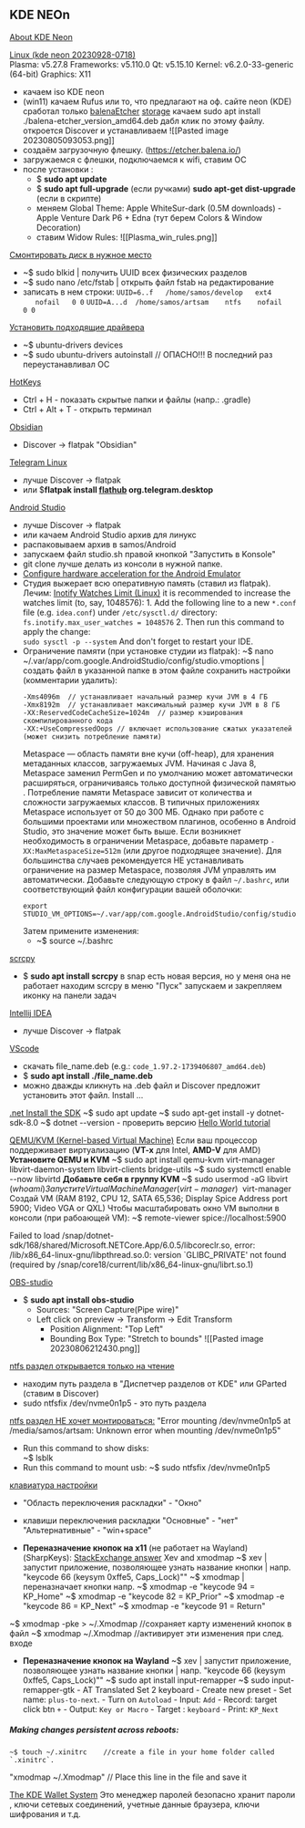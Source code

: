 
## KDE NEOn
[About KDE Neon](https://www.youtube.com/watch?v=4SegrpFOHDc)
 
[Linux (kde neon 20230928-0718)](https://neon.kde.org/download)  
Plasma: v5.27.8
Frameworks: v5.110.0
Qt: v5.15.10
Kernel: v6.2.0-33-generic (64-bit)
Graphics: X11
 
- качаем iso KDE neon
- (win11) качаем Rufus или то, что предлагают на оф. сайте neon
   (KDE) сработал только         [balenaEtcher](https://etcher.balena.io/#download-etcher)          [storage](https://github.com/balena-io/etcher/releases)
		качаем    sudo apt install ./balena-etcher_version_amd64.deb
		дабл клик по этому файлу.
		откроется Discover и  устанавливаем
![[Pasted image 20230805093053.png]]
- создаём загрузочную флешку. (https://etcher.balena.io/)
- загружаемся с флешки, подключаемся к wifi, ставим ОС
- после установки :
  - $ **sudo apt update**
  - $ **sudo apt full-upgrade** (если ручками) **sudo apt-get dist-upgrade** (если в скрипте)
  - меняем Global Theme:  Apple WhiteSur-dark (0.5M downloads)                  - Apple Venture Dark P6 + Edna (тут берем Colors & Window Decoration)
  - ставим Widow Rules:
  ![[Plasma_win_rules.png]]

[Смонтировать диск в нужное место]()
- ~$ sudo blkid                         | получить UUID всех физических разделов
- ~$ sudo nano /etc/fstab       | открыть файл fstab на редактирование
- записать в нем строки:
	`UUID=6..f   /home/samos/develop   ext4    nofail   0 0`
	`UUID=A...d  /home/samos/artsam    ntfs    nofail   0 0`

[Установить подходящие драйвера]()
- ~$ ubuntu-drivers devices
- ~$ sudo ubuntu-drivers autoinstall //  ОПАСНО!!! В последний раз переустанавливал ОС

[HotKeys]()
- Ctrl + H  -  показать скрытые папки и файлы (напр.:   .gradle)
- Ctrl + Alt + T  -  открыть терминал

[Obsidian](https://obsidian.md/)
- Discover  ->  flatpak "Obsidian"

[Telegram Linux](https://linux.how2shout.com/how-to-install-telegram-on-linux-desktop-in-2023/)
- лучше Discover -> flatpak
- или $**flatpak install [flathub](https://flathub.org/apps/org.telegram.desktop) org.telegram.desktop**

[Android Studio](https://developer.android.com/studio/install)
- лучше Discover -> flatpak
- или качаем Android Studio архив для линукс
- распаковываем архив в samos/Android
- запускаем файл studio.sh правой кнопкой "Запустить в Konsole"
- git clone лучше делать из консоли в нужной папке.
- [Configure hardware acceleration for the Android Emulator](https://developer.android.com/studio/run/emulator-acceleration?utm_source=android-studio#vm-linux)
- Студия выжерает всю оперативную память (ставил из flatpak). Лечим:
	  [Inotify Watches Limit (Linux)](https://youtrack.jetbrains.com/articles/SUPPORT-A-1715/Inotify-Watches-Limit-Linux)
	  it is recommended to increase the watches limit (to, say, 1048576):
		1. Add the following line to a new `*.conf` file (e.g. `idea.conf`) under `/etc/sysctl.d/` directory:  
		    `fs.inotify.max_user_watches = 1048576`
		2. Then run this command to apply the change:  
		    `sudo sysctl -p --system`
			And don't forget to restart your IDE.
- Ограничение памяти (при установке студии из flatpak):
	~$ nano ~/.var/app/com.google.AndroidStudio/config/studio.vmoptions    | создать файл в указанной папке
	в этом файле сохранить настройки (комментарии удалить):
	```
	-Xms4096m  // устанавливает начальный размер кучи JVM в 4 ГБ
	-Xmx8192m  // устанавливает максимальный размер кучи JVM в 8 ГБ
	-XX:ReservedCodeCacheSize=1024m  // размер кэширования скомпилированного кода
	-XX:+UseCompressedOops // включает использование сжатых указателей (может снизить потребление памяти)
	```
	Metaspace — область памяти вне кучи (off-heap), для хранения метаданных классов, загружаемых JVM. Начиная с Java 8, Metaspace заменил PermGen и по умолчанию может автоматически расширяться, ограничиваясь только доступной физической памятью .
	Потребление памяти Metaspace зависит от количества и сложности загружаемых классов. В типичных приложениях Metaspace использует от 50 до 300 МБ. Однако при работе с большими проектами или множеством плагинов, особенно в Android Studio, это значение может быть выше. 
	Если возникнет необходимость в ограничении Metaspace, добавьте параметр `-XX:MaxMetaspaceSize=512m` (или другое подходящее значение).
    Для большинства случаев рекомендуется НЕ устанавливать ограничение на размер Metaspace, позволяя JVM управлять им автоматически.
	Добавьте следующую строку в файл `~/.bashrc`, или соответствующий файл конфигурации вашей оболочки:
	```
	export STUDIO_VM_OPTIONS=~/.var/app/com.google.AndroidStudio/config/studio.vmoptions
	```
	Затем примените изменения:
	 - ~$ source ~/.bashrc


[scrcpy]()
- $ **sudo apt install scrcpy**
	в snap есть новая версия, но у меня она не работает 
    находим scrcpy в меню "Пуск"
    запускаем и закрепляем иконку на панели задач

[Intellij IDEA]()
- лучше Discover -> flatpak

[VScode](https://code.visualstudio.com/docs/setup/linux)
- скачать file_name.deb (e.g.: `code_1.97.2-1739406807_amd64.deb`)
- $ **sudo apt install ./file_name.deb**
- можно дважды кликнуть на .deb файл и Discover предложит установить этот файл. Install ...

[.net Install the SDK](https://learn.microsoft.com/en-us/dotnet/core/install/linux-ubuntu-install?tabs=dotnet8&pivots=os-linux-ubuntu-2410#install-the-sdk)
	~$  sudo apt update
	~$  sudo apt-get install -y dotnet-sdk-8.0 
    ~$  dotnet --version  -  проверить версию
	[Hello World tutorial](https://dotnet.microsoft.com/en-us/learn/dotnet/hello-world-tutorial/next)

[QEMU/KVM (Kernel-based Virtual Machine)](https://developer.android.com/studio/run/emulator-acceleration)
	Если ваш процессор поддерживает виртуализацию (**VT-x** для Intel, **AMD-V** для AMD)
	**Установите QEMU и KVM**
		~$  sudo apt install qemu-kvm virt-manager libvirt-daemon-system libvirt-clients bridge-utils
		~$  sudo systemctl enable --now libvirtd
	**Добавьте себя в группу KVM**
		~$  sudo usermod -aG libvirt $(whoami)
Запустите Virtual Machine Manager (virt-manager)
		~$  virt-manager
	Создай VM (RAM 8192, CPU 12, SATA  65,536; Display Spice Address port 5900; Video VGA or QXL)
 Чтобы масштабировать окно VM  выполни в консоли (при рабоающей VM):
         ~$ remote-viewer spice://localhost:5900

Failed to load /snap/dotnet-sdk/168/shared/Microsoft.NETCore.App/6.0.5/libcoreclr.so, error: /lib/x86_64-linux-gnu/libpthread.so.0: version `GLIBC_PRIVATE' not found (required by /snap/core18/current/lib/x86_64-linux-gnu/librt.so.1)

[OBS-studio](https://obsproject.com/ru)
- $ **sudo apt install obs-studio**
  - Sources: "Screen Capture(Pipe wire)"
  - Left click on preview -> Transform -> Edit Transform
	- Position Alignment: "Top Left"
	- Bounding Box Type: "Stretch to bounds"
![[Pasted image 20230806212430.png]]

[ntfs раздел открывается только на чтение](https://www.youtube.com/watch?v=3ooi4zo-mtU) 
- находим путь раздела
  в "Диспетчер разделов от KDE"
  или GParted (ставим в Discover)
- sudo ntfsfix /dev/nvme0n1p5  -  это путь раздела

[ntfs раздел НЕ хочет монтироваться:]()
 "Error mounting /dev/nvme0n1p5 at /media/samos/artsam: Unknown error when mounting /dev/nvme0n1p5"
- Run this command to show disks:  
	~$ lsblk
- Run this command to mount usb:
	~$ sudo ntfsfix /dev/nvme0n1p5

[клавиатура настройки](https://www.linux.org.ru/forum/general/16026269)
- "Область переключения раскладки" - "Окно"
- клавиши переключения раскладки
  "Основные" - "нет"
  "Альтернативные" - "win+space"

- **Переназначение кнопок на х11** (не работает на Wayland) (SharpKeys):
	[StackExchange answer](https://askubuntu.com/a/257497)
	Xev and xmodmap
~$ xev             |  запустит приложение, позволяющее узнать название кнопки
                        |  напр. "keycode 66 (keysym 0xffe5, Caps_Lock)""
~$ xmodmap   |  переназначает кнопки напр.
~$ xmodmap -e "keycode 94 = KP_Home"
~$ xmodmap -e "keycode 82 = KP_Prior"
~$ xmodmap -e "keycode 86 = KP_Next"
~$ xmodmap -e "keycode 91 = Return"

~$ xmodmap -pke > ~/.Xmodmap    //сохраняет карту изменений кнопок в файл
~$ xmodmap ~/.Xmodmap          //активирует эти изменения при след. входе

- **Переназначение кнопок на Wayland** 
~$ xev             |  запустит приложение, позволяющее узнать название кнопки
            |  напр. "keycode 66 (keysym 0xffe5, Caps_Lock)""
~$ sudo apt install input-remapper
~$ sudo input-remapper-gtk
		- AT Translated Set 2 keyboard
		- Create new preset
		- Set name: `plus-to-next`.
		- Turn on `Autoload`
		- Input: `Add`
			- Record: target click btn `+`
		- Output: `Key or Macro`
			- Target : `keyboard`
			- Print: `KP_Next`

##### Making changes persistent across reboots:
```
~$ touch ~/.xinitrc    //create a file in your home folder called `.xinitrc`.
```
"xmodmap ~/.Xmodmap"    // Place this line in the file and save it


[The KDE Wallet System](https://docs.kde.org/stable5/en/kwalletmanager/kwallet5/kwallet5.pdf)
Это менеджер паролей
безопасно хранит пароли , ключи сетевых соединений, 
учетные данные браузера, ключи шифрования и т.д.
